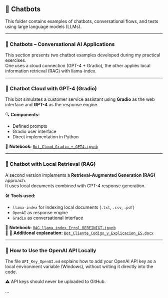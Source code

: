 ## 🤖 Chatbots

This folder contains examples of chatbots, conversational flows, and tests using large language models (LLMs).

---

### 💬 Chatbots – Conversational AI Applications

This section presents two chatbot examples developed during my practical exercises.  
One uses a cloud connection (GPT-4 + Gradio), the other applies local information retrieval (RAG) with llama-index.

---

### 🤖 Chatbot Cloud with GPT-4 (Gradio)

This bot simulates a customer service assistant using **Gradio** as the web interface and **GPT-4** as the response engine.

🔍 **Components:**

- Defined prompts  
- Gradio user interface  
- Direct implementation in Python

📘 **Notebook:** [`Bot_Cloud_Gradio_+_GPT4.ipynb`](https://github.com/SqueezeU/Portfolio-AI-DS/blob/main/Chatbots/Bot%20Cloud%20Gradio%20%2B%20GPT4.ipynb)

---

### 🧠 Chatbot with Local Retrieval (RAG)

A second version implements a **Retrieval-Augmented Generation (RAG)** approach.  
It uses local documents combined with GPT-4 response generation.

🛠️ **Tools used:**

- `llama-index` for indexing local documents (`.txt`, `.csv`, `.pdf`)  
- `OpenAI` as response engine  
- `Gradio` as conversational interface

📘 **Notebook:** [`RAG_llama_index_Errol_BEREINIGT.ipynb`](https://github.com/SqueezeU/Portfolio-AI-DS/blob/main/Chatbots/RAG_llama_index_Errol_BEREINIGT.ipynb)  
📄 📄 **Additional explanation:** [`Bot_Cliente_Codigo_y_Explicacion_ES.docx`](https://github.com/SqueezeU/Portfolio-AI-DS/blob/main/Chatbots/Bot_Cliente_Codigo_y_Explicacion_ES.docx)

---

### 🔐 How to Use the OpenAI API Locally

The file `API_Key_OpenAI.md` explains how to add your OpenAI API key as a local environment variable (Windows), without writing it directly into the code.

⚠️ API keys should never be uploaded to GitHub.


...


